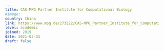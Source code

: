 ```yaml
---
title: CAS-MPG Partner Institute for Computational Biology
#image:
country: China
link: https://www.mpg.de/273222/CAS-MPG_Partner_Institute_for_Computational_Biology
level: academic
joined: 2019
date: 2021-03-31
draft: false
---
```

